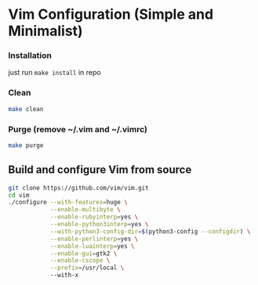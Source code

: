 # Vim Configuration (Simple and Minimalist)

### Installation
just run `make install` in repo
### Clean
```sh
make clean
```
### Purge (remove ~/.vim and ~/.vimrc)
```sh
make purge
```

## Build and configure Vim from source 
```sh
git clone https://github.com/vim/vim.git
cd vim
./configure --with-features=huge \
            --enable-multibyte \
            --enable-rubyinterp=yes \
            --enable-python3interp=yes \
            --with-python3-config-dir=$(python3-config --configdir) \
            --enable-perlinterp=yes \
            --enable-luainterp=yes \
            --enable-gui=gtk2 \
            --enable-cscope \
            --prefix=/usr/local \ 
            --with-x
```

